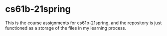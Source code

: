 # cs61b-21spring
This is the course assignments for cs61b-21spring, and the repository is just functioned as a storage of the files in my learning process.
